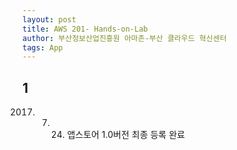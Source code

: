 ```yaml
---
layout: post
title: AWS 201- Hands-on-Lab
author: 부산정보산업진흥원 아마존-부산 클라우드 혁신센터
tags: App
---
```


## 1
2017. 7. 24. 앱스토어 1.0버전 최종 등록 완료
